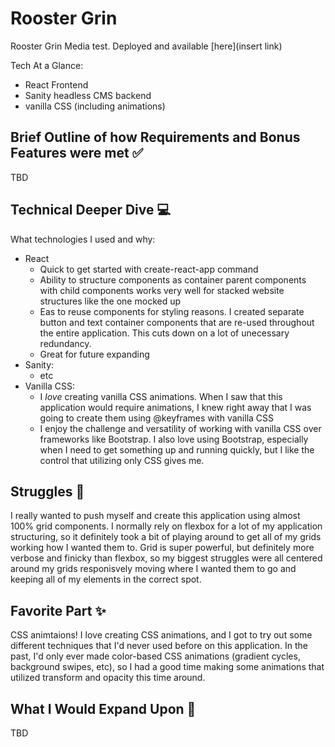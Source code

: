 # Rooster Grin

Rooster Grin Media test. Deployed and available [here](insert link)

Tech At a Glance:

- React Frontend
- Sanity headless CMS backend
- vanilla CSS (including animations)

## Brief Outline of how Requirements and Bonus Features were met :white_check_mark:

TBD

## Technical Deeper Dive :computer:

What technologies I used and why:

- React
  - Quick to get started with create-react-app command
  - Ability to structure components as container parent components with child components works very well for stacked website structures like the one mocked up
  - Eas to reuse components for styling reasons. I created separate button and text container components that are re-used throughout the entire application. This cuts down on a lot of unecessary redundancy.
  - Great for future expanding
- Sanity:
  - etc
- Vanilla CSS:
  - I _love_ creating vanilla CSS animations. When I saw that this application would require animations, I knew right away that I was going to create them using @keyframes with vanilla CSS
  - I enjoy the challenge and versatility of working with vanilla CSS over frameworks like Bootstrap. I also love using Bootstrap, especially when I need to get something up and running quickly, but I like the control that utilizing only CSS gives me.

## Struggles :triumph:

I really wanted to push myself and create this application using almost 100% grid components. I normally rely on flexbox for a lot of my application structuring, so it definitely took a bit of playing around to get all of my grids working how I wanted them to. Grid is super powerful, but definitely more verbose and finicky than flexbox, so my biggest struggles were all centered around my grids responisvely moving where I wanted them to go and keeping all of my elements in the correct spot.

## Favorite Part :sparkles:

CSS animtaions! I love creating CSS animations, and I got to try out some different techniques that I'd never used before on this application. In the past, I'd only ever made color-based CSS animations (gradient cycles, background swipes, etc), so I had a good time making some animations that utilized transform and opacity this time around.

## What I Would Expand Upon :muscle:

TBD
